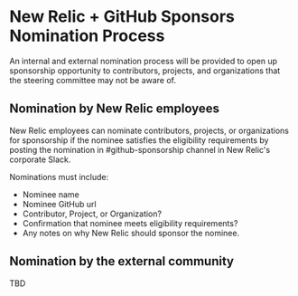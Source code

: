 # New Relic + GitHub Sponsors Nomination Process

An internal and external nomination process will be provided to open up sponsorship opportunity to contributors, projects, and organizations that the steering committee may not be aware of.

## Nomination by New Relic employees
New Relic employees can nominate contributors, projects, or organizations for sponsorship if the nominee satisfies the eligibility requirements by posting the nomination in  #github-sponsorship channel in New Relic's corporate Slack.

Nominations must include:
* Nominee name
* Nominee GitHub url
* Contributor, Project, or Organization?
* Confirmation that nominee meets eligibility requirements?
* Any notes on why New Relic should sponsor the nominee.

## Nomination by the external community
TBD
